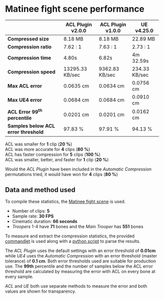# Matinee fight scene performance

|               | ACL Plugin v2.0.0 | ACL Plugin v1.0.0 | UE v4.25.0 |
| -------               | --------  | -------               | -------               |
| **Compressed size**   | 8.18 MB | 8.18 MB | 22.89 MB |
| **Compression ratio** | 7.62 : 1 | 7.63 : 1 | 2.73 : 1 |
| **Compression time**  | 4.80s | 6.82s | 4m 32.59s |
| **Compression speed** | 13295.33 KB/sec | 9362.83 KB/sec | 234.33 KB/sec |
| **Max ACL error**     | 0.0635 cm | 0.0634 cm | 0.0756 cm |
| **Max UE4 error**     | 0.0684 cm | 0.0684 cm | 0.0910 cm |
| **ACL Error 99<sup>th</sup> percentile** | 0.0201 cm | 0.0201 cm | 0.0162 cm |
| **Samples below ACL error threshold** | 97.83 % | 97.91 % | 94.13 % |

ACL was smaller for **1** clip (**20 %**)  
ACL was more accurate for **4** clips (**80 %**)  
ACL has faster compression for **5** clips (**100 %**)  
ACL was smaller, better, and faster for **1** clip (**20 %**)  

Would the *ACL Plugin* have been included in the *Automatic Compression* permutations tried, it would have won for **4** clips (**80 %**)

## Data and method used

To compile these statistics, the [Matinee fight scene](https://nfrechette.github.io/2017/10/05/acl_in_ue4/) is used.

*  Number of clips: **5**
*  Sample rate: **30 FPS**
*  Cinematic duration: **66 seconds**
*  *Troopers* 1-4 have **71** bones and the *Main Trooper* has **551** bones

To measure and extract the compression statistics, the provided [commandlet](../ACLPlugin/Source/ACLPluginEditor/Classes/ACLStatsDumpCommandlet.h) is used along with a [python script](../ACLPlugin/Extras/stat_parser.py) to parse the results.

The *ACL Plugin* uses the default settings with an error threshold of **0.01cm** while *UE4* uses the *Automatic Compression* with an error threshold (master tolerance) of **0.1 cm**. Both error thresholds used are suitable for production use. The **99th** percentile and the number of samples below the ACL error threshold are calculated by measuring the error with ACL on every bone at every sample.

*ACL* and *UE* both use separate methods to measure the error and both values are shown for transparency.


